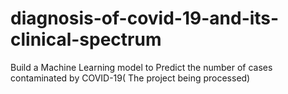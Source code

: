 # diagnosis-of-covid-19-and-its-clinical-spectrum
 Build a Machine Learning model to Predict the number of cases contaminated by COVID-19( The project being processed)
